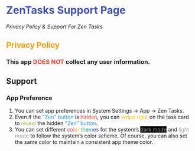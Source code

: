 # <font class="text-color-5" color="#3f51b5">ZenTasks Support Page</font>
*Privacy Policy &amp; Support For Zen Tasks*

## <font class="text-color-15" color="#ff9800">Privacy Policy</font>
### This app <font class="text-color-1" color="#f44336">DOES NOT</font> collect any user information.

## Support
### App Preference
1. You can set app preferences in System Settings -> App -> Zen Tasks.
2. Even if the <font class="text-color-6" color="#2196f3">"Zen" button</font> is <font class="text-color-1" color="#f44336">hidden</font>, you can <font class="text-color-14" color="#ffc107">swipe right</font> on the task card to <font class="text-color-11" color="#8bc34a">reveal</font> the hidden <font class="text-color-51" color="#2196f3">"Zen" button</font>.
3. You can set different <font class="text-color-2" color="#e91e63">co</font><font class="text-color-15" color="#ff9800">lo</font><font class="text-color-14" color="#ffc107">r </font><font class="text-color-10" color="#4caf50">th</font><font class="text-color-9" color="#009688">e</font><font class="text-color-6" color="#2196f3">m</font><font class="text-color-4" color="#673ab7">es</font> for the system’s <font class="bg-color-19" style="background-color:#000000"><font class="text-color-171" color="#9e9e9e">dark mode</font></font> and <font class="bg-color-181" style="background-color:#ffffff"><font class="text-color-18" color="#9e9e9e">light mode</font></font> to follow the system’s color scheme. Of course, you can also set the same color to maintain a consistent app theme color.
